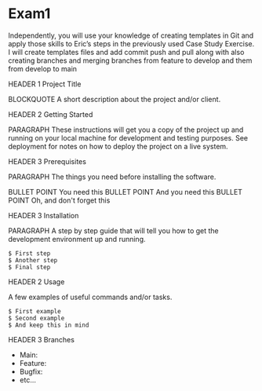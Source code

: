 # Exam1
Independently, you will use your knowledge of creating templates in Git and apply those skills to Eric’s steps in the previously used Case Study Exercise. I will create templates files and add commit push and pull along with also creating branches and merging branches from feature to develop and them from develop to main 

HEADER 1 Project Title

BLOCKQUOTE A short description about the project and/or client.

HEADER 2 Getting Started

PARAGRAPH These instructions will get you a copy of the project up and running on your local machine for development and testing purposes. See deployment for notes on how to deploy the project on a live system.

HEADER 3 Prerequisites

PARAGRAPH The things you need before installing the software.

BULLET POINT You need this
BULLET POINT And you need this
BULLET POINT Oh, and don't forget this

HEADER 3 Installation

PARAGRAPH A step by step guide that will tell you how to get the development environment up and running.

```
$ First step
$ Another step
$ Final step
```

HEADER 2 Usage

A few examples of useful commands and/or tasks.

```
$ First example
$ Second example
$ And keep this in mind
```
HEADER 3 Branches

* Main:
* Feature:
* Bugfix:
* etc...
